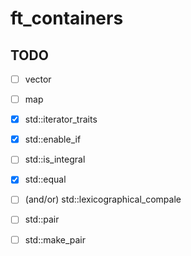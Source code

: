 # ft_containers

## TODO
- [ ] vector
- [ ] map

- [x] std::iterator_traits
- [x] std::enable_if
- [ ] std::is_integral
- [x] std::equal 
- [ ] (and/or) std::lexicographical_compale
- [ ] std::pair
- [ ] std::make_pair
